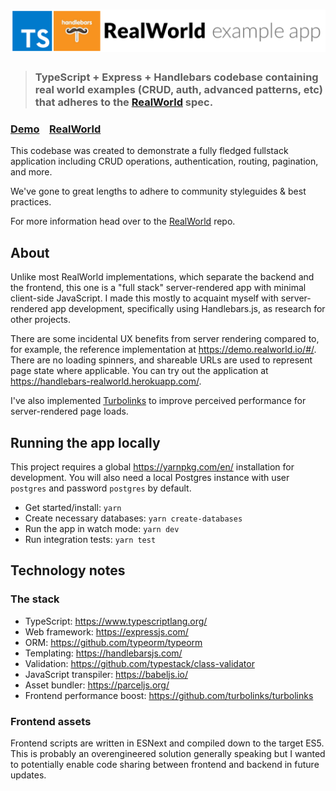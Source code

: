 # ![RealWorld Example App](logo.png)

> ### TypeScript + Express + Handlebars codebase containing real world examples (CRUD, auth, advanced patterns, etc) that adheres to the [RealWorld](https://github.com/gothinkster/realworld) spec.

### [Demo](https://handlebars-realworld.herokuapp.com/)&nbsp;&nbsp;&nbsp;&nbsp;[RealWorld](https://github.com/gothinkster/realworld)

This codebase was created to demonstrate a fully fledged fullstack application including CRUD operations, authentication, routing, pagination, and more.

We've gone to great lengths to adhere to community styleguides & best practices.

For more information head over to the [RealWorld](https://github.com/gothinkster/realworld) repo.

## About

Unlike most RealWorld implementations, which separate the backend and the
frontend, this one is a "full stack" server-rendered app with minimal
client-side JavaScript. I made this mostly to acquaint myself with
server-rendered app development, specifically using Handlebars.js, as research
for other projects.

There are some incidental UX benefits from server rendering compared to, for
example, the reference implementation at https://demo.realworld.io/#/. There are
no loading spinners, and shareable URLs are used to represent page state where
applicable. You can try out the application at
https://handlebars-realworld.herokuapp.com/.

I've also implemented [Turbolinks](https://github.com/turbolinks/turbolinks) to
improve perceived performance for server-rendered page loads.

## Running the app locally

This project requires a global https://yarnpkg.com/en/ installation for
development. You will also need a local Postgres instance with user `postgres`
and password `postgres` by default.

- Get started/install: `yarn`
- Create necessary databases: `yarn create-databases`
- Run the app in watch mode: `yarn dev`
- Run integration tests: `yarn test`

## Technology notes

### The stack

- TypeScript: https://www.typescriptlang.org/
- Web framework: https://expressjs.com/
- ORM: https://github.com/typeorm/typeorm
- Templating: https://handlebarsjs.com/
- Validation: https://github.com/typestack/class-validator
- JavaScript transpiler: https://babeljs.io/
- Asset bundler: https://parceljs.org/
- Frontend performance boost: https://github.com/turbolinks/turbolinks

### Frontend assets

Frontend scripts are written in ESNext and compiled down to the target ES5. This is probably an overengineered solution generally
speaking but I wanted to potentially enable code sharing between frontend and backend in future updates.
